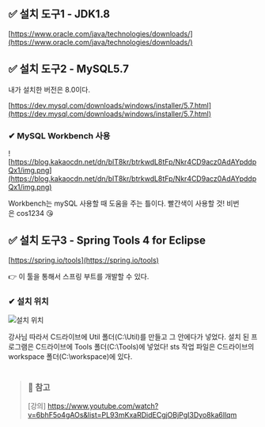 ## ✅ 설치 도구1 - **JDK1.8**

[https://www.oracle.com/java/technologies/downloads/](https://www.oracle.com/java/technologies/downloads/)

## ✅ 설치 도구2 - **MySQL5.7**

내가 설치한 버전은 8.0이다.

[https://dev.mysql.com/downloads/windows/installer/5.7.html](https://dev.mysql.com/downloads/windows/installer/5.7.html)

### ✔ MySQL Workbench 사용

![https://blog.kakaocdn.net/dn/blT8kr/btrkwdL8tFp/Nkr4CD9acz0AdAYpddpQx1/img.png](https://blog.kakaocdn.net/dn/blT8kr/btrkwdL8tFp/Nkr4CD9acz0AdAYpddpQx1/img.png)

Workbench는 mySQL 사용할 때 도움을 주는 틀이다. 빨간색이 사용할 것! 비번은 cos1234 😘

## ✅ 설치 도구3 - **Spring Tools 4 for Eclipse**

[https://spring.io/tools](https://spring.io/tools)

👉 이 툴을 통해서 스프링 부트를 개발할 수 있다.

### ✔ 설치 위치

![설치 위치](https://blog.kakaocdn.net/dn/wEB79/btrkqHOYPi3/4JMFylwKLnzdYKgxnbt780/img.png)


강사님 따라서 C드라이브에 Util 폴더(C:\Util)를 만들고 그 안에다가 넣었다. 설치 된 프로그램은 C드라이브에 Tools 폴더(C:\Tools)에 넣었다! sts 작업 파일은 C드라이브의 workspace 폴더(C:\workspace)에 있다.
<br><br>


> ### 📕 참고
> [강의] https://www.youtube.com/watch?v=6bhF5o4gAOs&list=PL93mKxaRDidECgjOBjPgI3Dyo8ka6Ilqm
